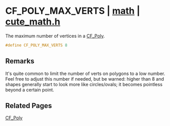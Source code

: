 # CF_POLY_MAX_VERTS | [math](https://github.com/RandyGaul/cute_framework/blob/master/docs/math/README.md) | [cute_math.h](https://github.com/RandyGaul/cute_framework/blob/master/include/cute_math.h)

The maximum number of vertices in a [CF_Poly](https://github.com/RandyGaul/cute_framework/blob/master/docs/math/cf_poly.md).

```cpp
#define CF_POLY_MAX_VERTS 8
```

## Remarks

It's quite common to limit the number of verts on polygons to a low number. Feel free to adjust this number if needed,
but be warned: higher than 8 and shapes generally start to look more like circles/ovals; it becomes pointless beyond a certain point.

## Related Pages

[CF_Poly](https://github.com/RandyGaul/cute_framework/blob/master/docs/math/cf_poly.md)  
